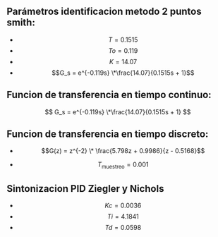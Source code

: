 ## Parámetros identificacion metodo 2 puntos smith:

- $$T = 0.1515$$
- $$To = 0.119$$
- $$K = 14.07$$  
- $$G_s = e^{-0.119s} \*\frac{14.07}{0.1515s + 1}$$

## Funcion de transferencia en tiempo continuo:
$$
G_s = e^{-0.119s} \*\frac{14.07}{0.1515s + 1}
$$

## Funcion de transferencia en tiempo discreto:

- $$G(z) = z^{-2} \* \frac{5.798z + 0.9986}{z - 0.5168}$$

- $$T_{\text{muestreo}} = 0.001$$

## Sintonizacion PID Ziegler y Nichols

  - $$Kc = 0.0036$$
  - $$Ti = 4.1841$$
  - $$Td = 0.0598$$
